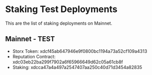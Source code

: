 # Staking Test Deployments

This are the list of staking deployments on Mainnet.

## Mainnet - TEST

 - Storx Token: xdcf45ab647946e9f0800bc1194a73a52cf109a4313
 - Reputation Contract: xdc03eb22ba299f7902a6f65966649d62c05a61cb8f
 - Staking: xdcca47a4a497a2547407aa250c40d71d3454a82835

